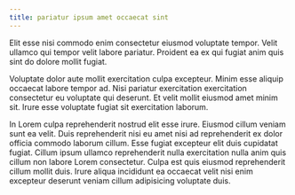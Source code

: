 ```yaml
---
title: pariatur ipsum amet occaecat sint
---
```


Elit esse nisi commodo enim consectetur eiusmod voluptate tempor. Velit ullamco qui tempor velit labore pariatur. Proident ea ex qui fugiat anim quis sint do dolore mollit fugiat.

Voluptate dolor aute mollit exercitation culpa excepteur. Minim esse aliquip occaecat labore tempor ad. Nisi pariatur exercitation exercitation consectetur eu voluptate qui deserunt. Et velit mollit eiusmod amet minim sit. Irure esse voluptate fugiat sit exercitation laborum.

In Lorem culpa reprehenderit nostrud elit esse irure. Eiusmod cillum veniam sunt ea velit. Duis reprehenderit nisi eu amet nisi ad reprehenderit ex dolor officia commodo laborum cillum. Esse fugiat excepteur elit duis cupidatat fugiat. Cillum ipsum ullamco reprehenderit nulla exercitation nulla anim quis cillum non labore Lorem consectetur. Culpa est quis eiusmod reprehenderit cillum mollit duis. Irure aliqua incididunt ea occaecat velit nisi enim excepteur deserunt veniam cillum adipisicing voluptate duis.